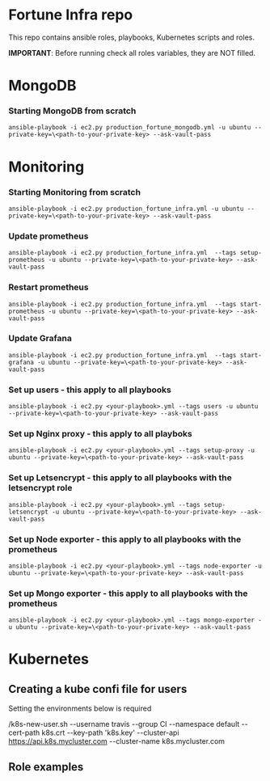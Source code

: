 # Fortune Infra repo

This repo contains ansible roles, playbooks, Kubernetes scripts and roles.

**IMPORTANT**: Before running check all roles variables, they are NOT filled.

# MongoDB

### Starting MongoDB from scratch


`ansible-playbook -i ec2.py production_fortune_mongodb.yml -u ubuntu --private-key=\<path-to-your-private-key> --ask-vault-pass`


# Monitoring

### Starting Monitoring from scratch

`ansible-playbook -i ec2.py production_fortune_infra.yml -u ubuntu --private-key=\<path-to-your-private-key> --ask-vault-pass`

### Update prometheus
`ansible-playbook -i ec2.py production_fortune_infra.yml  --tags setup-prometheus -u ubuntu --private-key=\<path-to-your-private-key> --ask-vault-pass`


### Restart prometheus
`ansible-playbook -i ec2.py production_fortune_infra.yml  --tags start-prometheus -u ubuntu --private-key=\<path-to-your-private-key> --ask-vault-pass`

### Update Grafana
`ansible-playbook -i ec2.py production_fortune_infra.yml  --tags start-grafana -u ubuntu --private-key=\<path-to-your-private-key> --ask-vault-pass`


### Set up users - this apply to all playbooks

`ansible-playbook -i ec2.py <your-playbook>.yml --tags users -u ubuntu --private-key=\<path-to-your-private-key> --ask-vault-pass`


### Set up Nginx proxy - this apply to all playboks

`ansible-playbook -i ec2.py <your-playbook>.yml --tags setup-proxy -u ubuntu --private-key=\<path-to-your-private-key> --ask-vault-pass`

### Set up Letsencrypt - this apply to all playbooks with the letsencrypt role

`ansible-playbook -i ec2.py <your-playbook>.yml --tags setup-letsencrypt -u ubuntu --private-key=\<path-to-your-private-key> --ask-vault-pass`

### Set up Node exporter - this apply to all playbooks with the prometheus

`ansible-playbook -i ec2.py <your-playbook>.yml --tags node-exporter -u ubuntu --private-key=\<path-to-your-private-key> --ask-vault-pass`

### Set up Mongo exporter - this apply to all playbooks with the prometheus

`ansible-playbook -i ec2.py <your-playbook>.yml --tags mongo-exporter -u ubuntu --private-key=\<path-to-your-private-key> --ask-vault-pass`

# Kubernetes

## Creating a kube confi file for users

Setting the environments below is required

/k8s-new-user.sh --username travis --group CI --namespace default --cert-path k8s.crt --key-path 'k8s.key' --cluster-api https://api.k8s.mycluster.com --cluster-name k8s.mycluster.com


## Role examples



    